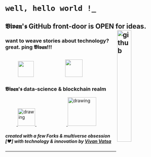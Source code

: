 # `well, hello world !_`

## 𝖁𝖎𝖛𝖆𝖓'𝖘 GitHub front-door is OPEN for ideas. <a href="https://github.com/VivanVatsa"><img align="right" src="https://media.giphy.com/media/du3J3cXyzhj75IOgvA/giphy.gif" alt="github" width="30%" height="30%"> </a>

### want to weave stories about technology? great. ping 𝖁𝖎𝖛𝖆𝖓!!!
&nbsp;&nbsp;&nbsp;&nbsp;&nbsp;&nbsp;&nbsp;&nbsp;<a href="https://twitter.com/VivanVatsa"><img src="https://img.icons8.com/ios/2x/twitter--v2.gif" height="50px" width="50px"/></a>&nbsp;&nbsp;&nbsp;&nbsp;&nbsp;&nbsp; &nbsp;&nbsp;&nbsp;&nbsp;&nbsp;&nbsp;&nbsp;&nbsp;&nbsp;&nbsp;&nbsp;&nbsp;&nbsp;<a href="https://www.linkedin.com/in/vivanvatsa/"><img src="https://img.icons8.com/ios/2x/linkedin-circled--v2.gif" height="55px" width="55px"/></a>
-----------------------------------

### 𝖁𝖎𝖛𝖆𝖓'𝖘 data-science & blockchain realm
&nbsp;&nbsp;&nbsp;&nbsp;&nbsp;&nbsp;&nbsp;&nbsp;&nbsp;<a href="https://medium.com/@vivanvatsa">
  <img src="https://img.icons8.com/ios/2x/medium-monogram--v2.gif" alt="drawing" width="55">
</a>
&nbsp;&nbsp;&nbsp;&nbsp;&nbsp;&nbsp;&nbsp;&nbsp;&nbsp;&nbsp;&nbsp;&nbsp;&nbsp;&nbsp;&nbsp;&nbsp;&nbsp;&nbsp;&nbsp;&nbsp;&nbsp;&nbsp;&nbsp;&nbsp;<a href="https://www.kaggle.com/vivanvatsa">
  <img src="https://res.cloudinary.com/importdata/image/upload/v1595012924/kaggle_ksaktb.png" alt="drawing" width="90">
</a>
##### created with a few Forks & multiverse obsession [❤️] with technology & innovation by [Vivan Vatsa](https://twitter.com/VivanVatsa)
-----------------------------------

